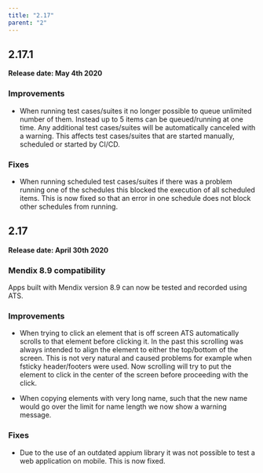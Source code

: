 ```yaml
---
title: "2.17"
parent: "2"
---
```


## 2.17.1

**Release date: May 4th 2020**

### Improvements

* When running test cases/suites it no longer possible to queue unlimited number of them. Instead up to 5 items can be queued/running at one time. Any additional test cases/suites will be automatically canceled with a warning. This affects test cases/suites that are started manually, scheduled or started by CI/CD.

### Fixes

* When running scheduled test cases/suites if there was a problem running one of the schedules this blocked the execution of all scheduled items. This is now fixed so that an error in one schedule does not block other schedules from running.

## 2.17

**Release date: April 30th 2020**

### Mendix 8.9 compatibility

Apps built with Mendix version 8.9 can now be tested and recorded using ATS.

### Improvements

* When trying to click an element that is off screen ATS automatically scrolls to that element before clicking it. In the past this scrolling was always intended to align the element to either the top/bottom of the screen. This is not very natural and caused problems for example when fsticky header/footers were used.
Now scrolling will try to put the element to click in the center of the screen before proceeding with the click.

* When copying elements with very long name, such that the new name would go over the limit for name length we now show a warning message.

### Fixes

* Due to the use of an outdated appium library it was not possible to test a web application on mobile. This is now fixed.
